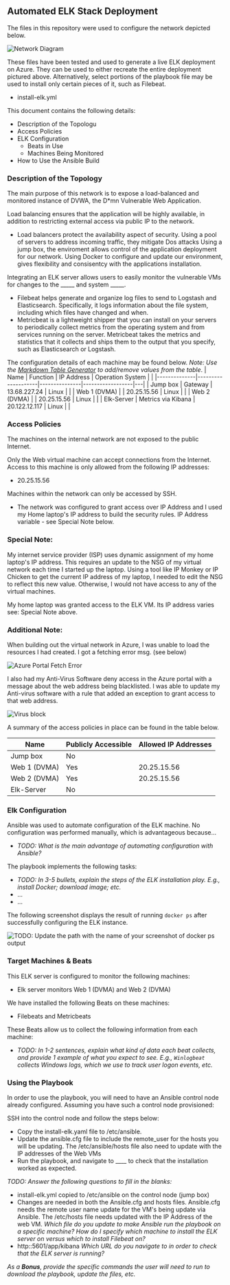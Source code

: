 ## Automated ELK Stack Deployment

The files in this repository were used to configure the network depicted below.

![Network Diagram](https://github.com/osugrad86/Cybersecurity-BootCamp-Project1/blob/main/Images/Project%201%20Network%20Diagram.drawio.png)

These files have been tested and used to generate a live ELK deployment on Azure. They can be used to either recreate the entire deployment pictured above. Alternatively, select portions of the playbook file may be used to install only certain pieces of it, such as Filebeat.

  - install-elk.yml

This document contains the following details:
- Description of the Topologu
- Access Policies
- ELK Configuration
  - Beats in Use
  - Machines Being Monitored
- How to Use the Ansible Build


### Description of the Topology

The main purpose of this network is to expose a load-balanced and monitored instance of DVWA, the D*mn Vulnerable Web Application.

Load balancing ensures that the application will be highly available, in addition to restricting external access via public IP to the network.
- Load balancers protect the availability aspect of security. Using a pool of servers to address incoming traffic, they mitigate Dos attacks
  Using a jump box, the enviroment allows control of the application deployment for our network.  Using Docker to configure and update our environment, gives flexibility and consisentcy with the 
  applications installation.

Integrating an ELK server allows users to easily monitor the vulnerable VMs for changes to the _____ and system _____.
- Filebeat helps generate and organize log files to send to Logstash and Elasticsearch. Specifically, it logs information about the file system, including which files have changed and when.
- Metricbeat is a lightweight shipper that you can install on your servers to periodically collect metrics from the operating system and from services running on the server. Metricbeat takes the metrics and statistics that it collects and ships them to the output that you specify, such as Elasticsearch or Logstash.


The configuration details of each machine may be found below.
_Note: Use the [Markdown Table Generator](http://www.tablesgenerator.com/markdown_tables) to add/remove values from the table_.
| Name         | Function           | IP Address    | Operation System |   |
|--------------|--------------------|---------------|------------------|---|
| Jump box     | Gateway            | 13.68.227.24  | Linux            |   |
| Web 1 (DVMA) |                    | 20.25.15.56   | Linux            |   |
| Web 2 (DVMA) |                    | 20.25.15.56   | Linux            |   |
| Elk-Server   | Metrics via Kibana | 20.122.12.117 | Linux            |   |

### Access Policies
The machines on the internal network are not exposed to the public Internet. 

Only the Web virtual machine can accept connections from the Internet. Access to this machine is only allowed from the following IP addresses:
- 20.25.15.56

Machines within the network can only be accessed by SSH.
- The network was configured to grant access over IP Address and I used my Home laptop's IP address to build the security rules.
  IP Address variable - see Special Note below.

### Special Note: 
My internet service provider (ISP) uses dynamic assignment of my home laptop's IP address.  This requires an update to the NSG of my virtual network each time I started up the laptop.
Using a tool like IP Monkey or IP Chicken to get the current IP address of my laptop, I needed to edit the NSG to reflect this new value.  Otherwise, I would not have access to any of the virtual machines.

My home laptop was granted access to the ELK VM.  Its IP address varies see: Special Note above. 

### Additional Note: 
When building out the virtual network in Azure, I was unable to load the resources I had created. I got a fetching error msg. (see below)

![Azure Portal Fetch Error ](https://github.com/osugrad86/Cybersecurity-BootCamp-Project1/blob/main/Images/Fetch_Error.png)

I also had my Anti-Virus Software deny access in the Azure portal with a message about the web address being blacklisted. I was able to update my Anti-virus software with a rule that added an exception to grant access to that web address.

![Virus block](https://github.com/osugrad86/Cybersecurity-BootCamp-Project1/blob/main/Images/Virus-block.png)


A summary of the access policies in place can be found in the table below.

| Name         | Publicly Accessible  | Allowed IP Addresses |
|--------------|----------------------|----------------------|
| Jump box     | No                   |                      |
| Web 1 (DVMA) | Yes                  | 20.25.15.56          |
| Web 2 (DVMA) | Yes                  | 20.25.15.56          |
| Elk-Server   | No                   |                      |


### Elk Configuration

Ansible was used to automate configuration of the ELK machine. No configuration was performed manually, which is advantageous because...
- _TODO: What is the main advantage of automating configuration with Ansible?_

The playbook implements the following tasks:
- _TODO: In 3-5 bullets, explain the steps of the ELK installation play. E.g., install Docker; download image; etc._
- ...
- ...

The following screenshot displays the result of running `docker ps` after successfully configuring the ELK instance.

![TODO: Update the path with the name of your screenshot of docker ps output](Images/docker_ps_output.png)

### Target Machines & Beats
This ELK server is configured to monitor the following machines:
- Elk server monitors Web 1 (DVMA) and Web 2 (DVMA)

We have installed the following Beats on these machines:
- Filebeats and Metricbeats

These Beats allow us to collect the following information from each machine:
- _TODO: In 1-2 sentences, explain what kind of data each beat collects, and provide 1 example of what you expect to see. E.g., `Winlogbeat` collects Windows logs, which we use to track user logon events, etc._

### Using the Playbook
In order to use the playbook, you will need to have an Ansible control node already configured. Assuming you have such a control node provisioned: 

SSH into the control node and follow the steps below:
- Copy the install-elk.yaml file to /etc/ansible.
- Update the ansible.cfg file to include the remote_user for the hosts you will be updating.  The /etc/ansible/hosts file also need to update with the IP addresses of the Web VMs 
- Run the playbook, and navigate to ____ to check that the installation worked as expected.

_TODO: Answer the following questions to fill in the blanks:_
- install-elk.yml copied to /etc/ansible on the control node (jump box)
- Changes are needed in both the Ansible.cfg and hosts files.  Ansible.cfg needs the remote user name update for the VM's being update via Ansible. The /etc/hosts file needs updated with the IP Address of the web VM.  _Which file do you update to make Ansible run the playbook on a specific machine? How do I specify which machine to install the ELK server on versus which to install Filebeat on?_
- http:<Elk-Server Public IP>:5601/app/kibana _Which URL do you navigate to in order to check that the ELK server is running?_

_As a **Bonus**, provide the specific commands the user will need to run to download the playbook, update the files, etc._
